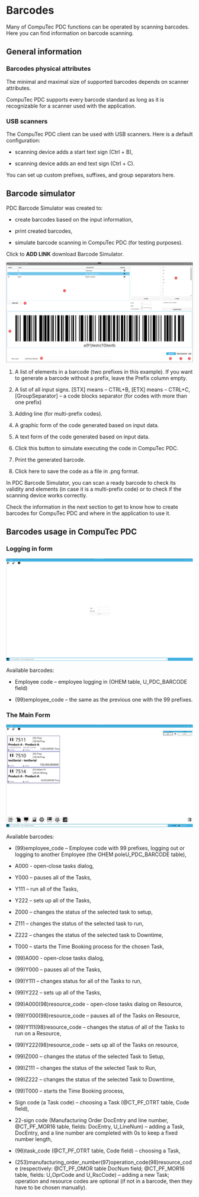 # Barcodes

Many of CompuTec PDC functions can be operated by scanning barcodes. Here you can find information on barcode scanning.

## General information

### Barcodes physical attributes

The minimal and maximal size of supported barcodes depends on scanner attributes.

CompuTec PDC supports every barcode standard as long as it is recognizable for a scanner used with the application.

### USB scanners

The CompuTec PDC client can be used with USB scanners. Here is a default configuration:

- scanning device adds a start text sign (Ctrl + B),

- scanning device adds an end text sign (Ctrl + C).

You can set up custom prefixes, suffixes, and group separators here.

## Barcode simulator

PDC Barcode Simulator was created to:

- create barcodes based on the input information,

- print created barcodes,

- simulate barcode scanning in CompuTec PDC (for testing purposes).

Click to **ADD LINK** download Barcode Simulator.

![Barcode Simulator](./media/barcode-simulator.png)

1. A list of elements in a barcode (two prefixes in this example). If you want to generate a barcode without a prefix, leave the Prefix column empty.

2. A list of all input signs. [STX] means – CTRL+B, [ETX] means – CTRL+C, [GroupSeparator] – a code blocks separator (for codes with more than one prefix)

3. Adding line (for multi-prefix codes).

4. A graphic form of the code generated based on input data.

5. A text form of the code generated based on input data.

6. Click this button to simulate executing the code in CompuTec PDC.

7. Print the generated barcode.

8. Click here to save the code as a file in .png format.

In PDC Barcode Simulator, you can scan a ready barcode to check its validity and elements (in case it is a multi-prefix code) or to check if the scanning device works correctly.

Check the information in the next section to get to know how to create barcodes for CompuTec PDC and where in the application to use it.

## Barcodes usage in CompuTec PDC

### Logging in form

![Logging In](./media/pdc-logging-in.png)

Available barcodes:

- Employee code – employee logging in (OHEM table, U_PDC_BARCODE field)

- (99)employee_code – the same as the previous one with the 99 prefixes.

### The Main Form

![Main Form](./media/pdc-main-form.png)

Available barcodes:

- (99)employee_code – Employee code with 99 prefixes, logging out or logging to another Employee (the OHEM poleU_PDC_BARCODE table),

- A000 - open-close tasks dialog,

- Y000 – pauses all of the Tasks,

- Y111 – run all of the Tasks,

- Y222 – sets up all of the Tasks,

- Z000 – changes the status of the selected task to setup,

- Z111 – changes the status of the selected task to run,

- Z222 – changes the  status of the selected task to Downtime,

- T000 – starts the Time Booking process for the chosen Task,

- (99)A000 - open-close tasks dialog,

- (99)Y000 – pauses all of the Tasks,

- (99)Y111 – changes status for all of the Tasks to run,

- (99)Y222 – sets up all of the Tasks,

- (99)A000(98)resource_code - open-close tasks dialog on Resource,

- (99)Y000(98)resource_code – pauses all of the Tasks on Resource,

- (99)Y111(98)resource_code – changes the status of all of the Tasks to run on a Resource,

- (99)Y222(98)resource_code – sets up all of the Tasks on resource,

- (99)Z000 – changes the status of the selected Task to Setup,

- (99)Z111 – changes the status of the selected Task to Run,

- (99)Z222 – changes the status of the selected Task to Downtime,

- (99)T000 – starts the Time Booking process,

- Sign code (a Task code) – choosing a Task (@CT_PF_OTRT table, Code field),

- 22-sign code (Manufacturing Order DocEntry and line number, @CT_PF_MOR16 table, fields: DocEntry, U_LineNum) – adding a Task, DocEntry, and a line number are completed with 0s to keep a fixed number length,

- (96)task_code (@CT_PF_OTRT table, Code field) – choosing a Task,

- (253)manufacturing_order_number(97)operation_code(98)resource_code (respectively: @CT_PF_OMOR table DocNum field; @CT_PF_MOR16 table, fields: U_OprCode and U_RscCode) – adding a new Task; operation and resource codes are optional (if not in a barcode, then they have to be chosen manually).
